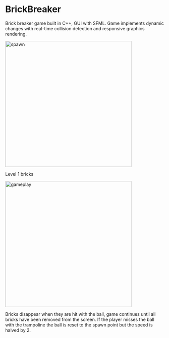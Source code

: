 # BrickBreaker
Brick breaker game built in C++, GUI with SFML. Game implements dynamic changes with real-time collision detection and responsive graphics rendering.


<img width="400" alt="spawn" src="https://github.com/SarahBateman22/BrickBreaker/assets/142822160/8122b2a0-b079-49e7-ad55-584e79fc2987">

Level 1 bricks


<img width="400" alt="gameplay" src="https://github.com/SarahBateman22/BrickBreaker/assets/142822160/d8f319f7-e666-4842-ba8b-4111b2646ce5">

Bricks disappear when they are hit with the ball, game continues until all bricks have been removed from the screen. If the player misses the ball with the trampoline the ball is reset to the spawn point but the speed is halved by 2. 
